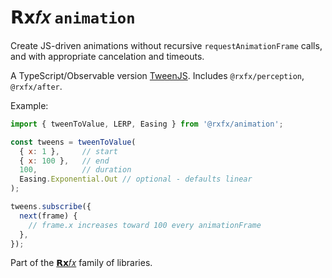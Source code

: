 # 𝗥𝘅𝑓𝑥 `animation`

Create JS-driven animations without recursive `requestAnimationFrame` calls, and with appropriate cancelation and timeouts.

A TypeScript/Observable version [TweenJS](https://github.com/tweenjs/tween.js). Includes `@rxfx/perception`, `@rxfx/after`.

Example: 
```js
import { tweenToValue, LERP, Easing } from '@rxfx/animation';

const tweens = tweenToValue(
  { x: 1 },     // start
  { x: 100 },   // end
  100,          // duration
  Easing.Exponential.Out // optional - defaults linear
);

tweens.subscribe({
  next(frame) {
    // frame.x increases toward 100 every animationFrame
  },
});

```

Part of the [𝗥𝘅𝑓𝑥](https://github.com/deanrad/rxfx) family of libraries.

